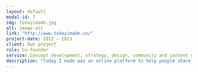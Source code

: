 ```yaml
---
layout: default
modal-id: 7
img: todayimade.jpg
alt: image-alt
link: "http://www.todayimade.co/"
project-date: 2012 – 2013
client: Own project
role: Co-founder
service: Concept development, strategy, design, community and content management
description: "Today I made was an online platform to help people share the stuff they made. From April 2012 to April 2013 we connected hundreds of makers and collected crazy, unexpected, beautiful and helpful things – from small robots to amazing food, from clothes to web apps."
---
```

